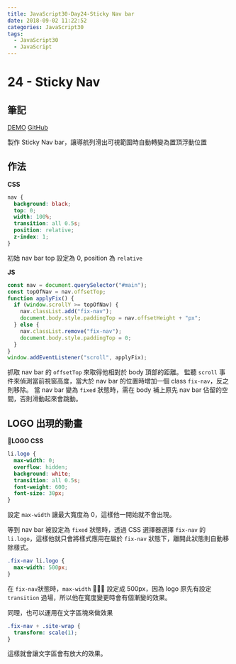 ```yaml
---
title: JavaScript30-Day24-Sticky Nav bar
date: 2018-09-02 11:22:52
categories: JavaScript30
tags:
  - JavaScript30
  - JavaScript
---
```


# 24 - Sticky Nav

## 筆記

[DEMO](https://weiyuan1993.github.io/JavaScript30/24-Sticky-Nav)
[GitHub](https://github.com/weiyuan1993/JavaScript30/tree/master/24-Sticky-Nav)

製作 Sticky Nav bar，讓導航列滑出可視範圍時自動轉變為置頂浮動位置

<!--more-->

## 作法

**CSS**

```css
nav {
  background: black;
  top: 0;
  width: 100%;
  transition: all 0.5s;
  position: relative;
  z-index: 1;
}
```

初始 nav bar top 設定為 0, position 為 `relative`

**JS**

```javascript
const nav = document.querySelector("#main");
const topOfNav = nav.offsetTop;
function applyFix() {
  if (window.scrollY >= topOfNav) {
    nav.classList.add("fix-nav");
    document.body.style.paddingTop = nav.offsetHeight + "px";
  } else {
    nav.classList.remove("fix-nav");
    document.body.style.paddingTop = 0;
  }
}
window.addEventListener("scroll", applyFix);
```

抓取 nav bar 的 `offsetTop` 來取得他相對於 body 頂部的距離。
監聽 `scroll` 事件來偵測當前視窗高度，當大於 nav bar 的位置時增加一個 class `fix-nav`，反之則移除。
當 nav bar 變為 `fixed` 狀態時，需在 body 補上原先 nav bar 佔留的空間，否則滑動起來會跳動。

## LOGO 出現的動畫

**LOGO CSS**

```css
li.logo {
  max-width: 0;
  overflow: hidden;
  background: white;
  transition: all 0.5s;
  font-weight: 600;
  font-size: 30px;
}
```

設定 `max-width` 讓最大寬度為 0，這樣他一開始就不會出現。

等到 nav bar 被設定為 `fixed` 狀態時，透過 CSS 選擇器選擇 `fix-nav` 的 `li.logo`，這樣他就只會將樣式應用在屬於 `fix-nav` 狀態下，離開此狀態則自動移除樣式。

```css
.fix-nav li.logo {
  max-width: 500px;
}
```

在 `fix-nav`狀態時，`max-width`  設定成 500px，因為 logo 原先有設定 `transition` 過場，所以他在寬度變更時會有個漸變的效果。

同理，也可以運用在文字區塊來做效果

```css
.fix-nav + .site-wrap {
  transform: scale(1);
}
```

這樣就會讓文字區會有放大的效果。
